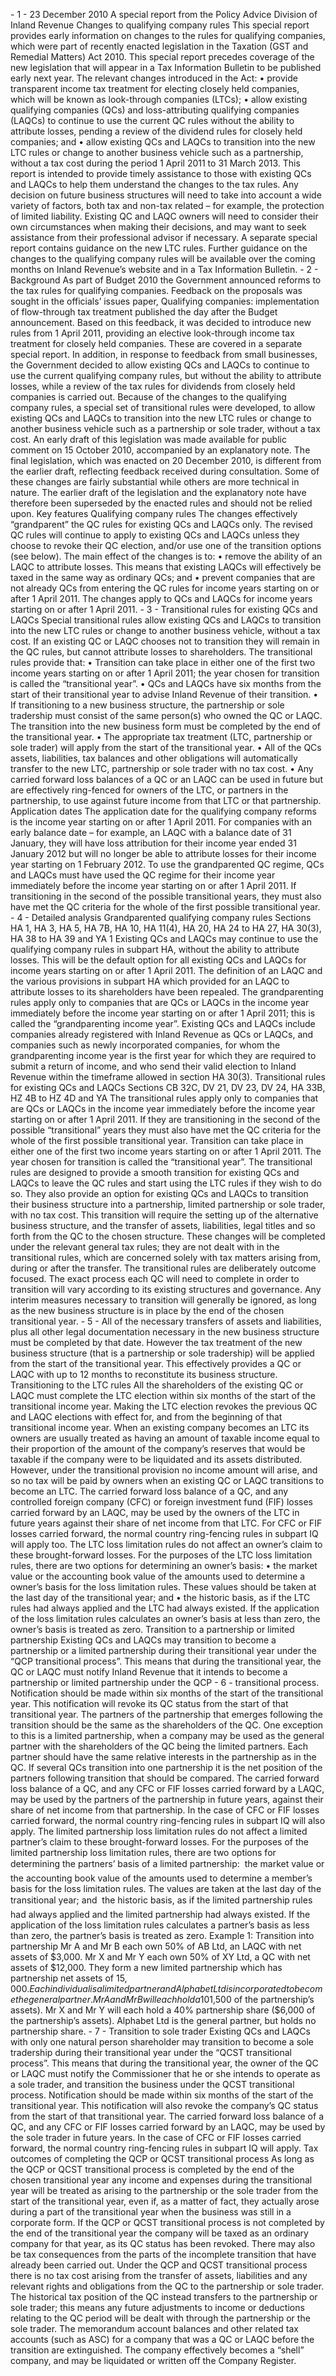 \- 1 - 23 December 2010 A special report from the Policy Advice Division of Inland Revenue Changes to qualifying company rules This special report provides early information on changes to the rules for qualifying companies, which were part of recently enacted legislation in the Taxation (GST and Remedial Matters) Act 2010. This special report precedes coverage of the new legislation that will appear in a Tax Information Bulletin to be published early next year. The relevant changes introduced in the Act: • provide transparent income tax treatment for electing closely held companies, which will be known as look-through companies (LTCs); • allow existing qualifying companies (QCs) and loss-attributing qualifying companies (LAQCs) to continue to use the current QC rules without the ability to attribute losses, pending a review of the dividend rules for closely held companies; and • allow existing QCs and LAQCs to transition into the new LTC rules or change to another business vehicle such as a partnership, without a tax cost during the period 1 April 2011 to 31 March 2013. This report is intended to provide timely assistance to those with existing QCs and LAQCs to help them understand the changes to the tax rules. Any decision on future business structures will need to take into account a wide variety of factors, both tax and non-tax related – for example, the protection of limited liability. Existing QC and LAQC owners will need to consider their own circumstances when making their decisions, and may want to seek assistance from their professional advisor if necessary. A separate special report contains guidance on the new LTC rules. Further guidance on the changes to the qualifying company rules will be available over the coming months on Inland Revenue’s website and in a Tax Information Bulletin. - 2 - Background As part of Budget 2010 the Government announced reforms to the tax rules for qualifying companies. Feedback on the proposals was sought in the officials’ issues paper, Qualifying companies: implementation of flow-through tax treatment published the day after the Budget announcement. Based on this feedback, it was decided to introduce new rules from 1 April 2011, providing an elective look-through income tax treatment for closely held companies. These are covered in a separate special report. In addition, in response to feedback from small businesses, the Government decided to allow existing QCs and LAQCs to continue to use the current qualifying company rules, but without the ability to attribute losses, while a review of the tax rules for dividends from closely held companies is carried out. Because of the changes to the qualifying company rules, a special set of transitional rules were developed, to allow existing QCs and LAQCs to transition into the new LTC rules or change to another business vehicle such as a partnership or sole trader, without a tax cost. An early draft of this legislation was made available for public comment on 15 October 2010, accompanied by an explanatory note. The final legislation, which was enacted on 20 December 2010, is different from the earlier draft, reflecting feedback received during consultation. Some of these changes are fairly substantial while others are more technical in nature. The earlier draft of the legislation and the explanatory note have therefore been superseded by the enacted rules and should not be relied upon. Key features Qualifying company rules The changes effectively “grandparent” the QC rules for existing QCs and LAQCs only. The revised QC rules will continue to apply to existing QCs and LAQCs unless they choose to revoke their QC election, and/or use one of the transition options (see below). The main effect of the changes is to: • remove the ability of an LAQC to attribute losses. This means that existing LAQCs will effectively be taxed in the same way as ordinary QCs; and • prevent companies that are not already QCs from entering the QC rules for income years starting on or after 1 April 2011. The changes apply to QCs and LAQCs for income years starting on or after 1 April 2011. - 3 - Transitional rules for existing QCs and LAQCs Special transitional rules allow existing QCs and LAQCs to transition into the new LTC rules or change to another business vehicle, without a tax cost. If an existing QC or LAQC chooses not to transition they will remain in the QC rules, but cannot attribute losses to shareholders. The transitional rules provide that: • Transition can take place in either one of the first two income years starting on or after 1 April 2011; the year chosen for transition is called the “transitional year”. • QCs and LAQCs have six months from the start of their transitional year to advise Inland Revenue of their transition. • If transitioning to a new business structure, the partnership or sole tradership must consist of the same person(s) who owned the QC or LAQC. The transition into the new business form must be completed by the end of the transitional year. • The appropriate tax treatment (LTC, partnership or sole trader) will apply from the start of the transitional year. • All of the QCs assets, liabilities, tax balances and other obligations will automatically transfer to the new LTC, partnership or sole trader with no tax cost. • Any carried forward loss balances of a QC or an LAQC can be used in future but are effectively ring-fenced for owners of the LTC, or partners in the partnership, to use against future income from that LTC or that partnership. Application dates The application date for the qualifying company reforms is the income year starting on or after 1 April 2011. For companies with an early balance date – for example, an LAQC with a balance date of 31 January, they will have loss attribution for their income year ended 31 January 2012 but will no longer be able to attribute losses for their income year starting on 1 February 2012. To use the grandparented QC regime, QCs and LAQCs must have used the QC regime for their income year immediately before the income year starting on or after 1 April 2011. If transitioning in the second of the possible transitional years, they must also have met the QC criteria for the whole of the first possible transitional year. - 4 - Detailed analysis Grandparented qualifying company rules Sections HA 1, HA 3, HA 5, HA 7B, HA 10, HA 11(4), HA 20, HA 24 to HA 27, HA 30(3), HA 38 to HA 39 and YA 1 Existing QCs and LAQCs may continue to use the qualifying company rules in subpart HA, without the ability to attribute losses. This will be the default option for all existing QCs and LAQCs for income years starting on or after 1 April 2011. The definition of an LAQC and the various provisions in subpart HA which provided for an LAQC to attribute losses to its shareholders have been repealed. The grandparenting rules apply only to companies that are QCs or LAQCs in the income year immediately before the income year starting on or after 1 April 2011; this is called the “grandparenting income year”. Existing QCs and LAQCs include companies already registered with Inland Revenue as QCs or LAQCs, and companies such as newly incorporated companies, for whom the grandparenting income year is the first year for which they are required to submit a return of income, and who send their valid election to Inland Revenue within the timeframe allowed in section HA 30(3). Transitional rules for existing QCs and LAQCs Sections CB 32C, DV 21, DV 23, DV 24, HA 33B, HZ 4B to HZ 4D and YA The transitional rules apply only to companies that are QCs or LAQCs in the income year immediately before the income year starting on or after 1 April 2011. If they are transitioning in the second of the possible “transitional” years they must also have met the QC criteria for the whole of the first possible transitional year. Transition can take place in either one of the first two income years starting on or after 1 April 2011. The year chosen for transition is called the “transitional year”. The transitional rules are designed to provide a smooth transition for existing QCs and LAQCs to leave the QC rules and start using the LTC rules if they wish to do so. They also provide an option for existing QCs and LAQCs to transition their business structure into a partnership, limited partnership or sole trader, with no tax cost. This transition will require the setting up of the alternative business structure, and the transfer of assets, liabilities, legal titles and so forth from the QC to the chosen structure. These changes will be completed under the relevant general tax rules; they are not dealt with in the transitional rules, which are concerned solely with tax matters arising from, during or after the transfer. The transitional rules are deliberately outcome focused. The exact process each QC will need to complete in order to transition will vary according to its existing structures and governance. Any interim measures necessary to transition will generally be ignored, as long as the new business structure is in place by the end of the chosen transitional year. - 5 - All of the necessary transfers of assets and liabilities, plus all other legal documentation necessary in the new business structure must be completed by that date. However the tax treatment of the new business structure (that is a partnership or sole tradership) will be applied from the start of the transitional year. This effectively provides a QC or LAQC with up to 12 months to reconstitute its business structure. Transitioning to the LTC rules All the shareholders of the existing QC or LAQC must complete the LTC election within six months of the start of the transitional income year. Making the LTC election revokes the previous QC and LAQC elections with effect for, and from the beginning of that transitional income year. When an existing company becomes an LTC its owners are usually treated as having an amount of taxable income equal to their proportion of the amount of the company’s reserves that would be taxable if the company were to be liquidated and its assets distributed. However, under the transitional provision no income amount will arise, and so no tax will be paid by owners when an existing QC or LAQC transitions to become an LTC. The carried forward loss balance of a QC, and any controlled foreign company (CFC) or foreign investment fund (FIF) losses carried forward by an LAQC, may be used by the owners of the LTC in future years against their share of net income from that LTC. For CFC or FIF losses carried forward, the normal country ring-fencing rules in subpart IQ will apply too. The LTC loss limitation rules do not affect an owner’s claim to these brought-forward losses. For the purposes of the LTC loss limitation rules, there are two options for determining an owner’s basis: • the market value or the accounting book value of the amounts used to determine a owner’s basis for the loss limitation rules. These values should be taken at the last day of the transitional year; and • the historic basis, as if the LTC rules had always applied and the LTC had always existed. If the application of the loss limitation rules calculates an owner’s basis at less than zero, the owner’s basis is treated as zero. Transition to a partnership or limited partnership Existing QCs and LAQCs may transition to become a partnership or a limited partnership during their transitional year under the “QCP transitional process”. This means that during the transitional year, the QC or LAQC must notify Inland Revenue that it intends to become a partnership or limited partnership under the QCP - 6 - transitional process. Notification should be made within six months of the start of the transitional year. This notification will revoke its QC status from the start of that transitional year. The partners of the partnership that emerges following the transition should be the same as the shareholders of the QC. One exception to this is a limited partnership, when a company may be used as the general partner with the shareholders of the QC being the limited partners. Each partner should have the same relative interests in the partnership as in the QC. If several QCs transition into one partnership it is the net position of the partners following transition that should be compared. The carried forward loss balance of a QC, and any CFC or FIF losses carried forward by a LAQC, may be used by the partners of the partnership in future years, against their share of net income from that partnership. In the case of CFC or FIF losses carried forward, the normal country ring-fencing rules in subpart IQ will also apply. The limited partnership loss limitation rules do not affect a limited partner’s claim to these brought-forward losses. For the purposes of the limited partnership loss limitation rules, there are two options for determining the partners’ basis of a limited partnership:  the market value or the accounting book value of the amounts used to determine a member’s basis for the loss limitation rules. The values are taken at the last day of the transitional year; and  the historic basis, as if the limited partnership rules had always applied and the limited partnership had always existed. If the application of the loss limitation rules calculates a partner’s basis as less than zero, the partner’s basis is treated as zero. Example 1: Transition into partnership Mr A and Mr B each own 50% of AB Ltd, an LAQC with net assets of $3,000. Mr X and Mr Y each own 50% of XY Ltd, a QC with net assets of $12,000. They form a new limited partnership which has partnership net assets of $15,000. Each individual is a limited partner and Alphabet Ltd is incorporated to become the general partner. Mr A and Mr B will each hold a 10% partnership share ($1,500 of the partnership’s assets). Mr X and Mr Y will each hold a 40% partnership share ($6,000 of the partnership’s assets). Alphabet Ltd is the general partner, but holds no partnership share. - 7 - Transition to sole trader Existing QCs and LAQCs with only one natural person shareholder may transition to become a sole tradership during their transitional year under the “QCST transitional process”. This means that during the transitional year, the owner of the QC or LAQC must notify the Commissioner that he or she intends to operate as a sole trader, and transition the business under the QCST transitional process. Notification should be made within six months of the start of the transitional year. This notification will also revoke the company’s QC status from the start of that transitional year. The carried forward loss balance of a QC, and any CFC or FIF losses carried forward by an LAQC, may be used by the sole trader in future years. In the case of CFC or FIF losses carried forward, the normal country ring-fencing rules in subpart IQ will apply. Tax outcomes of completing the QCP or QCST transitional process As long as the QCP or QCST transitional process is completed by the end of the chosen transitional year any income and expenses during the transitional year will be treated as arising to the partnership or the sole trader from the start of the transitional year, even if, as a matter of fact, they actually arose during a part of the transitional year when the business was still in a corporate form. If the QCP or QCST transitional process is not completed by the end of the transitional year the company will be taxed as an ordinary company for that year, as its QC status has been revoked. There may also be tax consequences from the parts of the incomplete transition that have already been carried out. Under the QCP and QCST transitional process there is no tax cost arising from the transfer of assets, liabilities and any relevant rights and obligations from the QC to the partnership or sole trader. The historical tax position of the QC instead transfers to the partnership or sole trader; this means any future adjustments to income or deductions relating to the QC period will be dealt with through the partnership or the sole trader. The memorandum account balances and other related tax accounts (such as ASC) for a company that was a QC or LAQC before the transition are extinguished. The company effectively becomes a “shell” company, and may be liquidated or written off the Company Register.